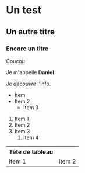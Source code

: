 # Un test

## Un autre titre

### Encore un titre

Coucou

Je m'appelle **Daniel**

Je _découvre_ l'info.

* Item
* Item 2
    * Item 3

<ol>
   <li>Item 1</li> 
   <li>Item 2</li> 
   <li>Item 3
        <ol>
            <li>Item 4</li>
        </ol>
   </li> 
</ol>

<table>
    <th>Tête de tableau </th>
    <tr>
        <td>item 1</td>
        <td>item 2</td>
    </tr>
</table>